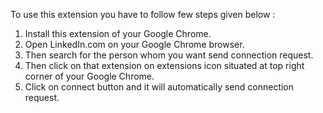 
To use this extension you have to follow few steps given below :

1. Install this extension of your Google Chrome.
2. Open LinkedIn.com on your Google Chrome browser.
3. Then search for the person whom you want send connection request.
4. Then click on that extension on extensions icon situated at top right corner of your Google Chrome.
5. Click on connect button and it will automatically send connection request.
